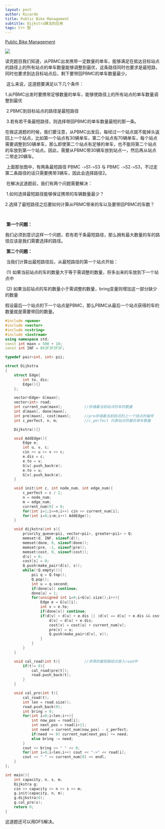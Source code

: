 ```yaml
---
layout: post
author: Ricardo
title: Public Bike Management
subtitle: Dijkstra算法的应用
tags: C++ 图
---
```


[Public Bike Management](https://www.nowcoder.com/pat/5/problem/4324)

![](http://uploadfiles.nowcoder.com/images/20150613/805592_1434175901517_1018.jpg)

​	读完题目我们知道，从PBMC出发携带一定数量的单车，能够满足在抵达目标站点的路径上的所有站点的单车数量能够调整到最优，这条路径同时也要求是最短路，同时也要求到达目标站点后，剩下要带回PBMC的单车数量最少。

​	这么来说，这道题要满足以下几个条件：

​	1.从PBMC出发时要携带足够数量的单车，能够使路径上的所有站点的单车数量调整到最优

​	2.PBMC到目标站点的路径是最短路径

​	3.若有若干条最短路径，则选择带回PBMC的单车数量最短的那一条。

​	在做这道题的时候，我们要注意，从PBMC出发后，每经过一个站点就不能掉头返回上一个站点，比如第一个站点有30辆单车，第二个站点有70辆单车，每个站点需要调整到50辆单车，那么即使第二个站点有足够的单车，也不能将第二个站点的车放到第一个站点。因此，需要从PBMC带30辆车放到站点一，然后再从站点二带走20辆车。

​	上面那张图中，有两条最短路径 PBMC `->`S1`->`S3 与 PBMC `->`S2`->`S3，不过走第二条路径的话只需要携带3辆车，因此会选择路径2。

​	在解决这道题前，我们有两个问题需要解决：

​	1.如何选择最短路径能够保证携带的车辆数量最少？

​	2.选择了最短路径之后要如何计算从PBMC带来的车以及要带回PBMC的车数？

​	

​	**第一个问题：**

​	我们必须到意识这样一个问题，若有若干条最短路径，那么拥有最大数量的车的路径应该是我们需要选择的路径。

​	**第二个问题：**

​	当我们计算出最短路径后，从最短路径的第一个站点开始：

​	(1) 如果当前站点的车的数量大于等于需调整的数量，将多出来的车放到下一个站点中

​	(2) 如果当前站点的车的数量小于需调整的数量，bring变量则增加这一部分缺少的数量

​	假设最后一个站点的下一个站点是PBMC，那么PBMC从最后一个站点获得的车的数量就是需要带回的数量。

```c++
#include <queue>
#include <vector>
#include <cstring>
#include <iostream>
using namespace std;
const int maxn = 500 + 10;
const int INF = 0X3F3F3F3F;

typedef pair<int, int> pii;

struct Dijkstra
{
	struct Edge{
		int to, dis;
		Edge(){}
	};

	vector<Edge> G[maxn];
	vector<int> road;
	int current_num[maxn];			//存储着当前站点的车的数量
	int d[maxn], done[maxn];		
	int pre[maxn], cost[maxn];		//pre存储着当前结点的上一个结点的编号
	int c_perfect, n, m;		    //c_perfect 代表站点的最优单车数量

	Dijkstra(){}

	void AddEdge(){
		Edge e;
		int u, v, c;
		cin >> u >> v >> c;
		e.dis = c;
		e.to = v;
		G[u].push_back(e);
		e.to = u;
		G[v].push_back(e);
	}

	void init(int c, int node_num, int edge_num){
		c_perfect = c / 2;
		n = node_num;
		m = edge_num;
		current_num[0] = 0;
		for(int i=1;i<=n;i++) cin >> current_num[i];
		for(int i=0;i<m;i++) AddEdge();
	}

	void dijkstra(int s){
		priority_queue<pii, vector<pii>, greater<pii> > Q;
		memset(d, INF, sizeof(d));
		memset(done, 0, sizeof(done));
		memset(pre, -1, sizeof(pre));
		memset(cost, 0, sizeof(cost));
		d[s] = 0;
		cost[s] = 0;
		Q.push(make_pair(d[s], s));
		while(!Q.empty()){
			pii q = Q.top();
			Q.pop();
			int u = q.second;
			if(done[u]) continue;
			done[u] = 1;
			for(unsigned int i=0;i<G[u].size();i++){
				Edge e = G[u][i];
				int v = e.to;
				if(done[v]) continue;
				if(d[v] > d[u] + e.dis || (d[v] == d[u] + e.dis && cost[v] < cost[u] + current_num[v])){
					d[v] = d[u] + e.dis;
					cost[v] = cost[u] + current_num[v];
					pre[v] = u;
					Q.push(make_pair(d[v], v));
				}
			}
		} 
	}

	void cal_road(int t){			//求得的最短路结点放入road中
		if(t!= 0){
			cal_road(pre[t]);
			road.push_back(t);
		}
	}

	void cal_pro(int t){
		cal_road(t);
		int len = road.size();
		road.push_back(0);
		int bring = 0;
		for(int i=0;i<len;i++){
			int now_pos = road[i];
			int next_pos = road[i+1];
			int need = current_num[now_pos] - c_perfect;
			if(need >= 0) current_num[next_pos] += need;
			else bring -= need;
		}
		cout << bring << " " << 0;
		for(int i=0;i<len;i++) cout << "->" << road[i];
		cout << " " << current_num[0] << endl;
	}
};

int main(){
	int capacity, n, s, m;
	Dijkstra g;
	cin >> capacity >> n >> s >> m;
	g.init(capacity, n, m);
	g.dijkstra(0);
	g.cal_pro(s);
	return 0;
}
```

这道题还可以用DFS解决。